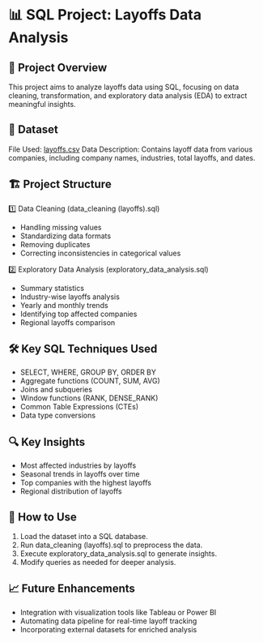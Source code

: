 # 📊 SQL Project: Layoffs Data Analysis

## 📌 Project Overview

This project aims to analyze layoffs data using SQL, focusing on data cleaning, transformation, and exploratory data analysis (EDA) to extract meaningful insights.

## 📂 Dataset
File Used: [layoffs.csv](https://github.com/Amisha-777/Data-Projects/blob/main/Layoffs_Data_Analysis_SQL/layoffs.csv)
Data Description: Contains layoff data from various companies, including company names, industries, total layoffs, and dates.

## 🏗️ Project Structure
1️⃣ Data Cleaning (data_cleaning (layoffs).sql)
- Handling missing values
- Standardizing data formats
- Removing duplicates
- Correcting inconsistencies in categorical values

2️⃣ Exploratory Data Analysis (exploratory_data_analysis.sql)
- Summary statistics
- Industry-wise layoffs analysis
- Yearly and monthly trends
- Identifying top affected companies
- Regional layoffs comparison

## 🛠️ Key SQL Techniques Used
- SELECT, WHERE, GROUP BY, ORDER BY
- Aggregate functions (COUNT, SUM, AVG)
- Joins and subqueries
- Window functions (RANK, DENSE_RANK)
- Common Table Expressions (CTEs)
- Data type conversions

## 🔍 Key Insights
- Most affected industries by layoffs
- Seasonal trends in layoffs over time
- Top companies with the highest layoffs
- Regional distribution of layoffs

## 🚀 How to Use
1. Load the dataset into a SQL database.
2. Run data_cleaning (layoffs).sql to preprocess the data.
3. Execute exploratory_data_analysis.sql to generate insights.
4. Modify queries as needed for deeper analysis.

## 📈 Future Enhancements
- Integration with visualization tools like Tableau or Power BI
- Automating data pipeline for real-time layoff tracking
- Incorporating external datasets for enriched analysis
